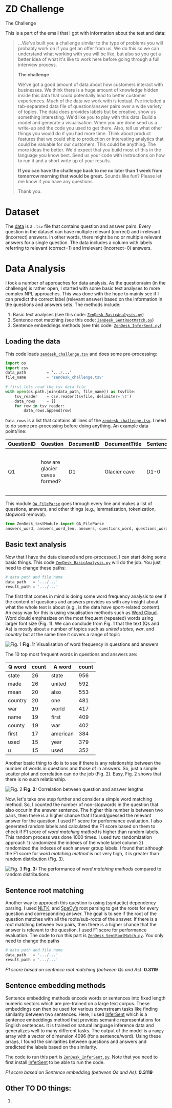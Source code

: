# ZD Challenge

The Challenge

This is a part of the email that I got with information about the test and data:
> ...We've built you a challenge similar to the type of problems you will probably work on if you get an offer from us. We do this so we can understand what working with you will be like, but also so you get a better idea of what it's like to work here before going through a full interview process.
> 
> **The challenge**
>
> We've got a good amount of data about how customers interact with businesses. We think there is a huge amount of knowledge hidden inside this data that could potentially lead to better customer experiences.
> Much of the data we work with is textual. I’ve included a tab-separated data file of question/answer pairs over a wide variety of topics. The data does provides labels but be creative, show us something interesting.
> We'd like you to play with this data. Build a model and generate a visualisation. When you are done send us a write-up and the code you used to get there. Also, tell us what other things you would do if you had more time. Think about product features that we could ship to production or interesting analytics that could be valuable for our customers. This could be anything. The more ideas the better.
> We'd expect that you build most of this in the language you know best. Send us your code with instructions on how to run it and a short write up of your results.
> 
> **If you can have the challenge back to me no later than 1 week from tomorrow morning that would be great.**
Sounds like fun? Please let me know if you have any questions.
> 
> Thank you.

# Dataset
The [data](zendesk_challenge.tsv) is a `.tsv` file that contains question and answer pairs. Every question in the dataset can have multiple relevant (correct) and irrelevant (incorrect) answers. In other words, there might be no or multiple relevant answers for a single question. The data includes a column with labels referring to relevant (correct=1) and irrelevant (incorrect=0) answers.

# Data Analysis 
I took a number of approaches for data analysis. As the question/aim (in the challenge) is rather open, I started with some basic text analyses to more complex NPL approaches. This was done with the hope to mainly see if I can predict the correct label (relevant answer) based on the information in the questions and answers sets. The methods include: 

1. Basic text analyses (see this code: [`ZenِDesk_BasicAnalysis.py`](ZenِDesk_BasicAnalysis.py)) 
2. Sentence root matching (see this code: [`ZenDesk_SentRootMatch.py`](ZenDesk_SentRootMatch.py)) 
3. Sentence embeddings methods (see this code: [`ZenDesk_InferSent.py`](ZenDesk_InferSent.py))

## Loading the data
This code loads [`zendesk_challenge.tsv`](zendesk_challenge.tsv) and does some pre-processing:
```python
import os
import csv
data_path         = ‘.../...’
file_name         = 'zendesk_challenge.tsv'
 
# first lets read the tsv data file
with open(os.path.join(data_path, file_name)) as tsvfile:
    tsv_reader    = csv.reader(tsvfile, delimiter='\t')
    data_rows     = []
    for row in tsv_reader:
        data_rows.append(row)
```

`Data_rows` is a list that contains all lines of the [`zendesk_challenge.tsv`](zendesk_challenge.tsv). I need to do some pre-processing before doing anything. An example data point/line:

|   QuestionID   |   Question   |   DocumentID   |   DocumentTitle   |   SentenceID   |   Sentence   |   Label   |
|---|---|---|---|---|---|---|
|   Q1           |   how are glacier caves formed?   |   D1   |   Glacier cave   |   D1-0   |   A partly submerged glacier cave on Perito Moreno Glacier .   |   0   |


This module [`QA_FileParse`](ZenDesk_testModule.py) goes through every line and makes a list of questions, answers, and other things (e.g., lemmatization, tokenization, stopword removal).

```python
from ZenDesk_testModule import QA_FileParse
answers_word, answers_word_len, answers, questions_word, questions_word_len, questions, labels = QA_FileParse(data_rows)
```

## Basic text analysis
Now that I have the data cleaned and pre-processed, I can start doing some basic things. This code [`ZenِDesk_BasicAnalysis.py`](ZenِDesk_BasicAnalysis.py) will do the job. You just need to change these paths:

```python
# data path and file name
data_path   = '.../...'
result_path = '.../...'
```

The first that comes in mind is doing some word frequency analysis to see if the content of questions and answers provides us with any insight about what the whole text is about (e.g., is the data have sport-related content). An easy way for this is using visualisation methods such as [Word Cloud](http://amueller.github.io/word_cloud/). Word clould emphasizes on the most frequent (repeated) words using larger font size (Fig. 1). We can conclude from Fig. 1 that the text (Qs and As) is mostly about a number of topics such as *united states*, *war*, and *country* but at the same time it covers a range of topic


![Fig. 1](Word_Frequency.png)
**Fig. 1:** Visualisation of word frequency in questions and answers



The 10 top most frequent words in questions and answers are: 

|  Q word  |   count  |  A word  |   count  |
|----------|----------|----------|----------|
|  state   |    26    |  state   |   956    |
|   made   |    26    |  united  |   592    |
|   mean   |    20    |   also   |   553    |
| country  |    20    |   one    |   481    |
|   war    |    19    |  world   |   417    |
|   name   |    19    |  first   |   409    |
|  county  |    19    |   war    |   402    |
|  first   |    17    | american |   384    |
|   used   |    15    |   year   |   379    |
|    u     |    15    |   used   |   352    |




Another basic thing to do is to see if there is any relationship between the number of words in questions and those of in answers. So, just a simple scatter plot and correlation can do the job (Fig. 2). Easy, Fig. 2 shows that there is no such relationship.  


![Fig. 2](QA_length_corr.png)
**Fig. 2:** Correlation between question and answer lengths



Now, let's take one step further and consider a simple word matching method. So, I counted the number of non-stopwords in the question that also occur in the answer sentence. The higher this number is between two pairs, then there is a higher chance that I found/guessed the relevant answer for the question. 
I used F1 score for performance evaluation. I also generated random labels and calculated the F1 score based on them to check if F1 score of *word matching method* is higher than random labels. This random process was done 1000 times. I used two randomization approach 1) randomized the indexes of the whole label column 2) randomized the indexes of each answer group labels. I found that although the F1 score for *word matching method* is not very high, it is greater than random distribution (Fig. 3).

![Fig. 3](Word_Matching_Performance.png)
**Fig. 3:** The performance of *word matching methods* compared to random distributions 


## Sentence root matching
Another way to approach this question is using (syntactic) dependency parsing. I used [NLTK](https://www.nltk.org/), and [SpaCy’s](https://spacy.io/) root parsing to get the roots for every question and corresponding answer. The goal is to see if the root of the question matches with all the roots/sub-roots of the answer. If there is a root matching between two pairs, then there is a higher chance that the answer is relevant to the question. I used F1 score for performance evaluation.
The code to run this part is [`ZenDesk_SentRootMatch.py`](ZenDesk_SentRootMatch.py). You only need to change the paths

```python
# data path and file name
data_path   = '.../...'
result_path = '.../...'
```

*F1 score based on sentnece root matching (between Qs and As)*: **0.3119**


## Sentence embedding methods
Sentence embedding methods encode words or sentences into fixed length numeric vectors which are pre-trained on a large text corpus. These embeddings can then be used for various downstream tasks like finding similarity between two sentences.
Here, I used [InferSent](https://github.com/facebookresearch/InferSent) which is a sentence embeddings method that provides semantic representations for English sentences. It is trained on natural language inference data and generalizes well to many different tasks. The output of the model is a `numpy` array with a vector of dimension 4096 (for a sentence/word). Using these arrays, I found the similarities between questions and answers and predicted the labels based on the similarity.

The code to run this part is [`ZenDesk_InferSent.py`](ZenDesk_InferSent.py). Note that you need to first install [InferSent](https://github.com/facebookresearch/InferSent) to be able to run the code.

*F1 score based on Sentence embedding (between Qs and As)*: **0.3119**

## Other TO DO things:
1. 



 
